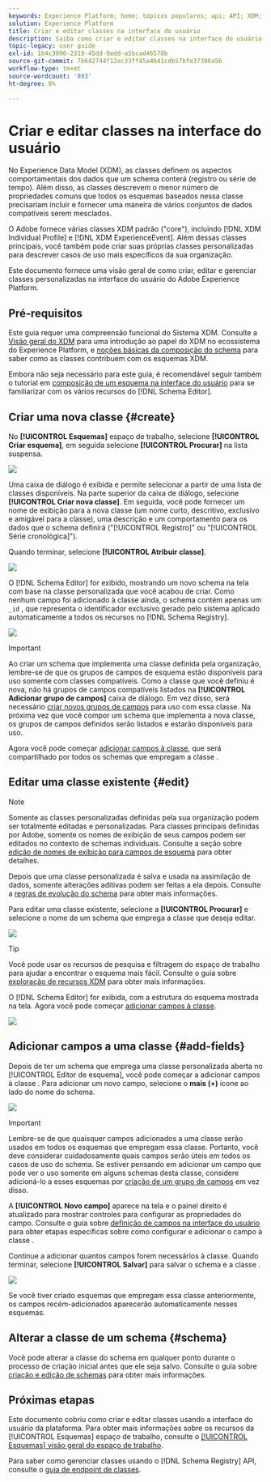 ```yaml
---
keywords: Experience Platform; home; tópicos populares; api; API; XDM; sistema XDM; modelo de dados de experiência; modelo de dados; ui; espaço de trabalho; classe; classes;
solution: Experience Platform
title: Criar e editar classes na interface do usuário
description: Saiba como criar e editar classes na interface do usuário do Experience Platform.
topic-legacy: user guide
exl-id: 1b4c3996-2319-45dd-9edd-a5bcad46578b
source-git-commit: 7b642744f12ec33ff45a4b41cdb57bfe37396a56
workflow-type: tm+mt
source-wordcount: '893'
ht-degree: 0%

---
```


# Criar e editar classes na interface do usuário

No Experience Data Model (XDM), as classes definem os aspectos comportamentais dos dados que um schema conterá (registro ou série de tempo). Além disso, as classes descrevem o menor número de propriedades comuns que todos os esquemas baseados nessa classe precisariam incluir e fornecer uma maneira de vários conjuntos de dados compatíveis serem mesclados.

O Adobe fornece várias classes XDM padrão (&quot;core&quot;), incluindo [!DNL XDM Individual Profile] e [!DNL XDM ExperienceEvent]. Além dessas classes principais, você também pode criar suas próprias classes personalizadas para descrever casos de uso mais específicos da sua organização.

Este documento fornece uma visão geral de como criar, editar e gerenciar classes personalizadas na interface do usuário do Adobe Experience Platform.

## Pré-requisitos

Este guia requer uma compreensão funcional do Sistema XDM. Consulte a [Visão geral do XDM](../../home.md) para uma introdução ao papel do XDM no ecossistema do Experience Platform, e [noções básicas da composição do schema](../../schema/composition.md) para saber como as classes contribuem com os esquemas XDM.

Embora não seja necessário para este guia, é recomendável seguir também o tutorial em [composição de um esquema na interface do usuário](../../tutorials/create-schema-ui.md) para se familiarizar com os vários recursos do [!DNL Schema Editor].

## Criar uma nova classe {#create}

No **[!UICONTROL Esquemas]** espaço de trabalho, selecione **[!UICONTROL Criar esquema]**, em seguida selecione **[!UICONTROL Procurar]** na lista suspensa.

![](../../images/ui/resources/classes/browse-classes.png)

Uma caixa de diálogo é exibida e permite selecionar a partir de uma lista de classes disponíveis. Na parte superior da caixa de diálogo, selecione **[!UICONTROL Criar nova classe]**. Em seguida, você pode fornecer um nome de exibição para a nova classe (um nome curto, descritivo, exclusivo e amigável para a classe), uma descrição e um comportamento para os dados que o schema definirá (&quot;[!UICONTROL Registro]&quot; ou &quot;[!UICONTROL Série cronológica]&quot;).

Quando terminar, selecione **[!UICONTROL Atribuir classe]**.

![](../../images/ui/resources/classes/class-details.png)

O [!DNL Schema Editor] for exibido, mostrando um novo schema na tela com base na classe personalizada que você acabou de criar. Como nenhum campo foi adicionado à classe ainda, o schema contém apenas um `_id` , que representa o identificador exclusivo gerado pelo sistema aplicado automaticamente a todos os recursos no [!DNL Schema Registry].

![](../../images/ui/resources/classes/schema.png)

>[!IMPORTANT]
>
>Ao criar um schema que implementa uma classe definida pela organização, lembre-se de que os grupos de campos de esquema estão disponíveis para uso somente com classes compatíveis. Como a classe que você definiu é nova, não há grupos de campos compatíveis listados na **[!UICONTROL Adicionar grupo de campos]** caixa de diálogo. Em vez disso, será necessário [criar novos grupos de campos](./field-groups.md#create) para uso com essa classe. Na próxima vez que você compor um schema que implementa a nova classe, os grupos de campos definidos serão listados e estarão disponíveis para uso.

Agora você pode começar [adicionar campos à classe](#add-fields), que será compartilhado por todos os schemas que empregam a classe .

## Editar uma classe existente {#edit}

>[!NOTE]
>
>Somente as classes personalizadas definidas pela sua organização podem ser totalmente editadas e personalizadas. Para classes principais definidas por Adobe, somente os nomes de exibição de seus campos podem ser editados no contexto de schemas individuais. Consulte a seção sobre [edição de nomes de exibição para campos de esquema](./schemas.md#display-names) para obter detalhes.
>
>Depois que uma classe personalizada é salva e usada na assimilação de dados, somente alterações aditivas podem ser feitas a ela depois. Consulte a [regras de evolução do schema](../../schema/composition.md#evolution) para obter mais informações.

Para editar uma classe existente, selecione a **[!UICONTROL Procurar]** e selecione o nome de um schema que emprega a classe que deseja editar.

![](../../images/ui/resources/classes/select-for-edit.png)

>[!TIP]
>
>Você pode usar os recursos de pesquisa e filtragem do espaço de trabalho para ajudar a encontrar o esquema mais fácil. Consulte o guia sobre [exploração de recursos XDM](../explore.md) para obter mais informações.

O [!DNL Schema Editor] for exibida, com a estrutura do esquema mostrada na tela. Agora você pode começar [adicionar campos à classe](#add-fields).

![](../../images/ui/resources/classes/edit.png)

## Adicionar campos a uma classe {#add-fields}

Depois de ter um schema que emprega uma classe personalizada aberta no [!UICONTROL Editor de esquema], você pode começar a adicionar campos à classe . Para adicionar um novo campo, selecione o **mais (+)** ícone ao lado do nome do schema.

![](../../images/ui/resources/classes/add-field.png)

>[!IMPORTANT]
>
>Lembre-se de que quaisquer campos adicionados a uma classe serão usados em todos os esquemas que empregam essa classe. Portanto, você deve considerar cuidadosamente quais campos serão úteis em todos os casos de uso do schema. Se estiver pensando em adicionar um campo que pode ver o uso somente em alguns schemas desta classe, considere adicioná-lo a esses esquemas por [criação de um grupo de campos](./field-groups.md#create) em vez disso.

A **[!UICONTROL Novo campo]** aparece na tela e o painel direito é atualizado para mostrar controles para configurar as propriedades do campo. Consulte o guia sobre [definição de campos na interface do usuário](../fields/overview.md#define) para obter etapas específicas sobre como configurar e adicionar o campo à classe .

Continue a adicionar quantos campos forem necessários à classe. Quando terminar, selecione **[!UICONTROL Salvar]** para salvar o schema e a classe .

![](../../images/ui/resources/classes/save.png)

Se você tiver criado esquemas que empregam essa classe anteriormente, os campos recém-adicionados aparecerão automaticamente nesses esquemas.

## Alterar a classe de um schema {#schema}

Você pode alterar a classe do schema em qualquer ponto durante o processo de criação inicial antes que ele seja salvo. Consulte o guia sobre [criação e edição de schemas](./schemas.md#change-class) para obter mais informações.

## Próximas etapas

Este documento cobriu como criar e editar classes usando a interface do usuário da plataforma. Para obter mais informações sobre os recursos da [!UICONTROL Esquemas] espaço de trabalho, consulte o [[!UICONTROL Esquemas] visão geral do espaço de trabalho](../overview.md).

Para saber como gerenciar classes usando o [!DNL Schema Registry] API, consulte o [guia de endpoint de classes](../../api/classes.md).
